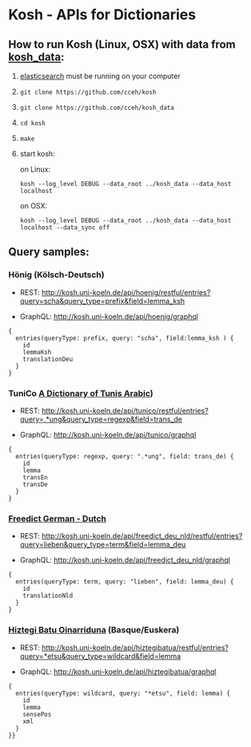 # Kosh - APIs for Dictionaries

## How to run Kosh (Linux, OSX) with data from [kosh_data](https://github.com/cceh/kosh_data):

1. [elasticsearch](https://www.elastic.co/downloads/elasticsearch)  must be running on your computer
2. `git clone https://github.com/cceh/kosh`
3. `git clone https://github.com/cceh/kosh_data`
4. `cd kosh`
5. `make`
5. start kosh:

    on Linux: 
     
    `kosh --log_level DEBUG --data_root ../kosh_data --data_host localhost`
    
    on OSX:
     
    `kosh --log_level DEBUG --data_root ../kosh_data --data_host localhost --data_sync off`

## Query samples:

### Hönig (Kölsch-Deutsch)

* REST: <http://kosh.uni-koeln.de/api/hoenig/restful/entries?query=scha&query_type=prefix&field=lemma_ksh>

* GraphQL: <http://kosh.uni-koeln.de/api/hoenig/graphql>
```
{
  entries(queryType: prefix, query: "scha", field:lemma_ksh ) {
    id 
    lemmaKsh
    translationDeu
  }
}
```

### TuniCo [A Dictionary of Tunis Arabic](https://arche.acdh.oeaw.ac.at/browser/oeaw_detail/id.acdh.oeaw.ac.at/uuid/175b8cdf-5d04-f4d3-a778-67910aa8fd37))


* REST: <http://kosh.uni-koeln.de/api/tunico/restful/entries?query=.*ung&query_type=regexp&field=trans_de>

* GraphQL: <http://kosh.uni-koeln.de/api/tunico/graphql>

```
{
  entries(queryType: regexp, query: ".*ung", field: trans_de) {
    id 
    lemma	 
    transEn
    transDe
  }
}
```

### [Freedict German - Dutch](https://github.com/freedict/fd-dictionaries/tree/master/deu-nld)

* REST: <http://kosh.uni-koeln.de/api/freedict_deu_nld/restful/entries?query=lieben&query_type=term&field=lemma_deu>

* GraphQL:  <http://kosh.uni-koeln.de/api/freedict_deu_nld/graphql>
```
{
  entries(queryType: term, query: "lieben", field: lemma_deu) {
    id 
    translationNld
  }
}
```


### [Hiztegi Batu Oinarriduna](http://www.euskaltzaindia.eus/dok/eaeb/hiztegibatua/hiztegibatua.xml) (Basque/Euskera)

* REST: <http://kosh.uni-koeln.de/api/hiztegibatua/restful/entries?query=*etsu&query_type=wildcard&field=lemma>

* GraphQL:  <http://kosh.uni-koeln.de/api/hiztegibatua/graphql>
```
{
  entries(queryType: wildcard, query: "*etsu", field: lemma) {
    id 
    lemma
    sensePos
    xml
  }
}}
```